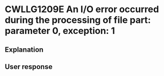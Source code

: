 # CWLLG1209E An I/O error occurred during the processing of file part: parameter 0, exception: 1

## Explanation

## User response